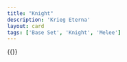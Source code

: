 ```yaml
---
title: "Knight"
description: 'Krieg Eterna'
layout: card
tags: ['Base Set', 'Knight', 'Melee']
---
```

{{<card-detail-page title="Knight9" artwork="Portrait of a Man in Armor by Titan (1567)" />}}
